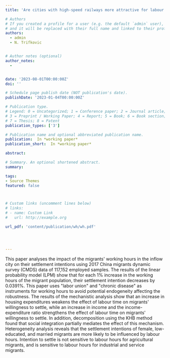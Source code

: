 ```yaml
---
title: 'Are cities with high-speed railways more attractive for labour settlement? Micro-evidence from China Migrants Dynamic Survey '

# Authors
# If you created a profile for a user (e.g. the default `admin` user), write the username (folder name) here
# and it will be replaced with their full name and linked to their profile.
authors:
  - admin
  - N. Trifkovic


# Author notes (optional)
author_notes:
  - 


date: '2023-08-01T00:00:00Z'
doi: ''

# Schedule page publish date (NOT publication's date).
publishDate: '2023-01-04T00:00:00Z'

# Publication type.
# Legend: 0 = Uncategorized; 1 = Conference paper; 2 = Journal article;
# 3 = Preprint / Working Paper; 4 = Report; 5 = Book; 6 = Book section;
# 7 = Thesis; 8 = Patent
publication_types: ['3']

# Publication name and optional abbreviated publication name.
publication:  In *working paper*
publication_short:  In *working paper*

abstract: 

# Summary. An optional shortened abstract.
summary: 

tags:
- Source Themes
featured: false



# Custom links (uncomment lines below)
# links:
# - name: Custom Link
#   url: http://example.org

url_pdf: 'content/publication/wh/wh.pdf'




---
```


This paper analyses the impact of the migrants' working hours in the inflow city on their settlement intentions using 2017 China migrants dynamic survey (CMDS) data of 117,152 employed samples. The results of the linear probability model (LPM) show that for each 1\% increase in the working hours of the migrant population, their settlement intention decreases by 0.0391\%. This paper uses "labor union" and "chronic disease" as instruments for working hours to avoid potential endogeneity affecting the robustness. The results of the mechanistic analysis show that an increase in housing expenditures weakens the effect of labour time on migrants' willingness to settle, while an increase in income and the income-expenditure ratio strengthens the effect of labour time on migrants' willingness to settle. In addition, decomposition using the KHB method found that social integration partially mediates the effect of this mechanism. Heterogeneity analysis reveals that the settlement intentions of female, low-educated, and married migrants are more likely to be influenced by labour hours. Intention to settle is not sensitive to labour hours for agricultural migrants, and is sensitive to labour hours for industrial and service migrants.
